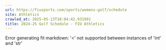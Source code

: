 ```yaml
---
url: https://fiusports.com/sports/womens-golf/schedule
site: Athletics
crawled_at: 2025-05-13T10:04:42.931991
title: 2024-25 Golf Schedule - FIU Athletics
---
```


Error generating fit markdown: '<' not supported between instances of 'int' and 'str'